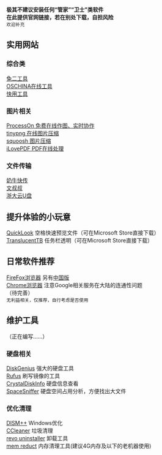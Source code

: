 **极其不建议安装任何“管家”“卫士”类软件**  
**在此提供官网链接，若在别处下载，自担风险**  
`欢迎补充`  

## 实用网站
 
### 综合类

[兔二工具](https://www.tool22.com/)  
[OSCHINA在线工具](https://tool.oschina.net/)  
[快用工具](https://www.fastools.cn)  

### 图片相关

[ProcessOn 免费在线作图、实时协作](免费在线作图、实时协作)  
[tinypng 在线图片压缩](https://tinypng.com/)  
[squoosh 图片压缩](https://squoosh.app/)  
[iLovePDF PDF在线处理](https://www.ilovepdf.com/)

### 文件传输

[奶牛快传](https://cowtransfer.com/)  
[文叔叔](https://www.wenshushu.cn/)  
[浙大云U盘](https://www.qsc.zju.edu.cn/box/)  



## 提升体验的小玩意

[QuickLook](https://github.com/QL-Win/QuickLook) 空格快速预览文件（可在Microsoft Store直接下载）  
[TranslucentTB](https://github.com/TranslucentTB/TranslucentTB) 任务栏透明（可在Microsoft Store直接下载）   


## 日常软件推荐
 
[FireFox浏览器](https://www.mozilla.org/zh-CN/firefox/) 另有[中国版](http://www.firefox.com.cn/)  
[Chrome浏览器](https://www.google.com/intl/zh-CN/chrome/) 注意Google相关服务在大陆的连通性问题  
（待完善）  
`无利益相关，仅推荐，自行考虑是否使用`  


## 维护工具
（正在编写……）  

### 硬盘相关

[DiskGenius](https://www.diskgenius.cn) 强大的硬盘工具  
[Rufus](https://rufus.ie/)  刷写镜像的工具  
[CrystalDiskInfo](https://crystalmark.info/en/software/crystaldiskinfo/) 硬盘信息查看  
[SpaceSniffer](http://www.uderzo.it/main_products/space_sniffer/download.html) 硬盘空间占用分析，方便找出大文件  

### 优化清理

[DISM++](https://www.chuyu.me/zh-Hans/) Windows优化  
[CCleaner](https://www.ccleaner.com/) 垃圾清理  
[revo uninstaller](https://www.revouninstaller.com/) 卸载工具  
[mem reduct](https://www.henrypp.org/product/memreduct) 内存清理工具(建议4G内存及以下的老机器使用)  



